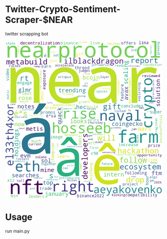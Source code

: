 # Twitter-Crypto-Sentiment-Scraper-$NEAR
twitter scrapping bot 

![alt text](https://github.com/ZaizhiSheng/Twitter-Crypto-Scraper/blob/main/word_cloud.png?raw=true)

# Usage
run main.py
